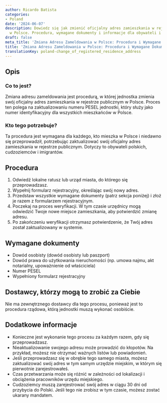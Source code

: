 ```yaml
---
author: Ricardo Batista
categories:
- Poland
date: '2024-06-07'
description: Dowiedz się jak zmienić oficjalny adres zamieszkania w rejestrze publicznym
  w Polsce. Procedura, wymagane dokumenty i informacje dla obywateli i cudzoziemców.
draft: false
meta_title: 'Zmiana Adresu Zameldowania w Polsce: Procedura i Wymagane Dokumenty'
title: 'Zmiana Adresu Zameldowania w Polsce: Procedura i Wymagane Dokumenty'
translationKey: poland-change_of_registered_residence_address
---
```



## Opis
### Co to jest?
Zmiana adresu zameldowania jest procedurą, w której jednostka zmienia swój oficjalny adres zamieszkania w rejestrze publicznym w Polsce. Proces ten polega na zaktualizowaniu numeru PESEL jednostki, który służy jako numer identyfikacyjny dla wszystkich mieszkańców w Polsce.

### Kto tego potrzebuje?
Ta procedura jest wymagana dla każdego, kto mieszka w Polsce i niedawno się przeprowadził, potrzebując zaktualizować swój oficjalny adres zamieszkania w rejestrze publicznym. Dotyczy to obywateli polskich, cudzoziemców i imigrantów.

## Procedura
1. Odwiedź lokalne ratusz lub urząd miasta, do którego się przeprowadzasz.
2. Wypełnij formularz rejestracyjny, określając swój nowy adres.
3. Przedstaw wszystkie wymagane dokumenty (patrz sekcja poniżej) i złoż je razem z formularzem rejestracyjnym.
4. Poczekaj na proces weryfikacji. W tym czasie urzędnicy mogą odwiedzić Twoje nowe miejsce zamieszkania, aby potwierdzić zmianę adresu.
5. Po zakończeniu weryfikacji otrzymasz potwierdzenie, że Twój adres został zaktualizowany w systemie.

## Wymagane dokumenty
- Dowód osobisty (dowód osobisty lub paszport)
- Dowód prawa do użytkowania nieruchomości (np. umowa najmu, akt notarialny, upoważnienie od właściciela)
- Numer PESEL
- Wypełniony formularz rejestracyjny

## Dostawcy, którzy mogą to zrobić za Ciebie
Nie ma zewnętrznego dostawcy dla tego procesu, ponieważ jest to procedura rządowa, którą jednostki muszą wykonać osobiście.

## Dodatkowe informacje
- Konieczne jest wykonanie tego procesu za każdym razem, gdy się przeprowadzasz.
- Nieaktualizowanie swojego adresu może prowadzić do kłopotów. Na przykład, możesz nie otrzymać ważnych listów lub powiadomień.
- Jeśli przeprowadzasz się w obrębie tego samego miasta, możesz zaktualizować swój adres w tym samym urzędzie miejskim, w którym się pierwotnie zarejestrowałeś.
- Czas przetwarzania może się różnić w zależności od lokalizacji i obciążenia pracowników urzędu miejskiego.
- Cudzoziemcy muszą zarejestrować swój adres w ciągu 30 dni od przybycia do Polski. Jeśli tego nie zrobisz w tym czasie, możesz zostać ukarany mandatem.